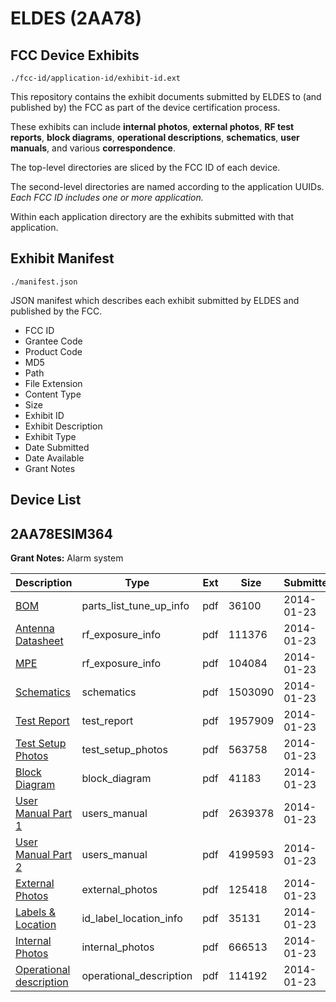 # ELDES (2AA78)
## FCC Device Exhibits

```
./fcc-id/application-id/exhibit-id.ext
```

This repository contains the exhibit documents submitted by ELDES to (and published by) the FCC as part of the device certification process.

These exhibits can include **internal photos**, **external photos**, **RF test reports**, **block diagrams**, **operational descriptions**, **schematics**, **user manuals**, and various **correspondence**.

The top-level directories are sliced by the FCC ID of each device.

The second-level directories are named according to the application UUIDs. *Each FCC ID includes one or more application.*

Within each application directory are the exhibits submitted with that application. 

## Exhibit Manifest

```
./manifest.json
```

JSON manifest which describes each exhibit submitted by ELDES and published by the FCC.

- FCC ID
- Grantee Code
- Product Code
- MD5
- Path
- File Extension
- Content Type
- Size
- Exhibit ID
- Exhibit Description
- Exhibit Type
- Date Submitted
- Date Available
- Grant Notes

## Device List
## 2AA78ESIM364
**Grant Notes:** Alarm system

| Description | Type | Ext | Size | Submitted | Available |
| ----------- | ---- | --- | ---- | --------- | --------- |
| [BOM](2AA78ESIM364/3ea6f96051cb24b7a16dbb337ab1c2e6/2174367.pdf) | parts_list_tune_up_info | pdf | 36100 | 2014-01-23 | 2014-01-23 |
| [Antenna Datasheet](2AA78ESIM364/3ea6f96051cb24b7a16dbb337ab1c2e6/2174373.pdf) | rf_exposure_info | pdf | 111376 | 2014-01-23 | 2014-01-23 |
| [MPE](2AA78ESIM364/3ea6f96051cb24b7a16dbb337ab1c2e6/2174375.pdf) | rf_exposure_info | pdf | 104084 | 2014-01-23 | 2014-01-23 |
| [Schematics](2AA78ESIM364/3ea6f96051cb24b7a16dbb337ab1c2e6/2174377.pdf) | schematics | pdf | 1503090 | 2014-01-23 | 2014-01-23 |
| [Test Report](2AA78ESIM364/3ea6f96051cb24b7a16dbb337ab1c2e6/2174366.pdf) | test_report | pdf | 1957909 | 2014-01-23 | 2014-01-23 |
| [Test Setup Photos](2AA78ESIM364/3ea6f96051cb24b7a16dbb337ab1c2e6/2174378.pdf) | test_setup_photos | pdf | 563758 | 2014-01-23 | 2014-01-23 |
| [Block Diagram](2AA78ESIM364/3ea6f96051cb24b7a16dbb337ab1c2e6/2174370.pdf) | block_diagram | pdf | 41183 | 2014-01-23 | 2014-01-23 |
| [User Manual Part 1](2AA78ESIM364/3ea6f96051cb24b7a16dbb337ab1c2e6/2174368.pdf) | users_manual | pdf | 2639378 | 2014-01-23 | 2014-01-23 |
| [User Manual Part 2](2AA78ESIM364/3ea6f96051cb24b7a16dbb337ab1c2e6/2174369.pdf) | users_manual | pdf | 4199593 | 2014-01-23 | 2014-01-23 |
| [External Photos](2AA78ESIM364/3ea6f96051cb24b7a16dbb337ab1c2e6/2174371.pdf) | external_photos | pdf | 125418 | 2014-01-23 | 2014-01-23 |
| [Labels & Location](2AA78ESIM364/3ea6f96051cb24b7a16dbb337ab1c2e6/2174374.pdf) | id_label_location_info | pdf | 35131 | 2014-01-23 | 2014-01-23 |
| [Internal Photos](2AA78ESIM364/3ea6f96051cb24b7a16dbb337ab1c2e6/2174372.pdf) | internal_photos | pdf | 666513 | 2014-01-23 | 2014-01-23 |
| [Operational description](2AA78ESIM364/3ea6f96051cb24b7a16dbb337ab1c2e6/2174376.pdf) | operational_description | pdf | 114192 | 2014-01-23 | 2014-01-23 |
